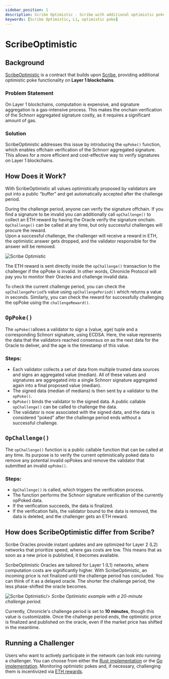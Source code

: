 ```yaml
---
sidebar_position: 1
description: Scribe Optimistic - Scribe with additional optimistic poke functionality on Layer 1 blockchains
keywords: [Scribe Optimistic, L1, optimistic poke]
---
```

# ScribeOptimistic

## Background

[ScribeOptimistic](https://github.com/chronicleprotocol/scribe/blob/41f25a8a40f1a1d2ef62d6a073f98a3c57d23579/src/ScribeOptimistic.sol) is a contract that builds upon [Scribe](https://github.com/chronicleprotocol/scribe/blob/41f25a8a40f1a1d2ef62d6a073f98a3c57d23579/src/Scribe.sol), providing additional optimistic poke functionality on **Layer 1 blockchains**. 

### Problem Statement

On Layer 1 blockchains, computation is expensive, and signature aggregation is a gas-intensive process. This makes the onchain verification of the Schnorr aggregated signature costly, as it requires a significant amount of gas.

### Solution

ScribeOptimistic addresses this issue by introducing the `opPoke()` function, which enables offchain verification of the Schnorr aggregated signature. This allows for a more efficient and cost-effective way to verify signatures on Layer 1 blockchains.

## How Does it Work?
With  ScribeOptimistic all values optimistically proposed by validators are put into a public “buffer” and get automatically accepted after the challenge period.

During the challenge period, anyone can verify the signature offchain. If you find a signature to be invalid you can additionally call `opChallenge()` to collect an ETH reward by having the Oracle verify the signature onchain. `OpChallenge()` can be called at any time, but only successful challenges will procure the reward.  
Upon a successful challenge, the challenger will receive a reward in ETH, the optimistic answer gets dropped, and the validator responsible for the answer will be removed.


<div style={{textAlign: 'center'}}>
<img
    src="/img/Intro/Scribe/scribeOp.png"
    alt="Scribe Optimistic"
/>
</div>

The ETH reward is sent directly inside the `opChallenge()` transaction to the challenger if the opPoke is invalid. In other words, Chronicle Protocol will pay you to monitor their Oracles and challenge invalid data. 

To check the current challenge period, you can check the `opChallengePeriod`’s value using `opChallengePeriod()` which returns a value in seconds. Similarly, you can check the reward for successfully challenging the opPoke using the `challengeReward()`.

## `OpPoke()`

The `opPoke()`allows a validator to sign a (value, age) tuple and a corresponding Schnorr signature, using ECDSA. Here, the value represents the data that the validators reached consensus on as the next data for the Oracle to deliver, and the age is the timestamp of this value.

### Steps:

- Each validator collects a set of data from multiple trusted data sources and signs an aggregated value (median). All of these values and signatures are aggregated into a single Schnorr signature  aggregated again into a final proposed value (median).
- The signed data (median of medians) is then sent by a validator to the `opPoke()`.
- `OpPoke()` binds the validator to the signed data. A public callable `opChallenge()` can be called to challenge the data.
- The validator is now associated with the signed data, and the data is considered "poked" after the challenge period ends without a successful challenge.

## `OpChallenge()`

The `opChallenge()` function is a public callable function that can be called at any time. Its purpose is to verify the current optimistically poked data to remove any potential invalid opPokes and remove the validator that submitted an invalid `opPoke()`.

### Steps:

- `OpChallenge()` is called, which triggers the verification process.
- The function performs the Schnorr signature verification of the currently opPoked data.
- If the verification succeeds, the data is finalized.
- If the verification fails, the validator bound to the data is removed, the data is deleted, and the challenger gets an ETH reward.

## How does ScribeOptimistic differ from Scribe?
Scribe Oracles provide instant updates and are optimized for Layer 2 (L2) networks that prioritize speed, where gas costs are low. This means that as soon as a new price is published, it becomes available.

ScribeOptimistic Oracles are tailored for Layer 1 (L1) networks, where computation costs are significantly higher. With ScribeOptimistic, an incoming price is not finalized until the challenge period has concluded.  You can think of it as a delayed oracle. The shorter the challenge period, the less phase-shifted the oracle becomes.

<div style={{textAlign: 'center'}}>
<img
    src="/img/Intro/Scribe/buffer.png"
    alt="Scribe Optimistic"
  
/>
*Scribe Optimistic example with a 20-minute challenge period.*
</div>


Currently, Chronicle's challenge period is set to **10 minutes**, though this value is customizable. Once the challenge period ends, the optimistic price is finalized and published on the oracle, even if the market price has shifted in the meantime.

## Running a Challenger

Users who want to actively participate in the network can look into running a challenger. You can choose from either the [Rust implementation](https://github.com/chronicleprotocol/challenger-rs) or the [Go implementation](https://github.com/chronicleprotocol/charts/tree/main/charts/challenger). Monitoring optimistic pokes and, if necessary, challenging them is incentivized via [ETH rewards](https://github.com/chronicleprotocol/scribe/blob/main/src/IScribeOptimistic.sol).

